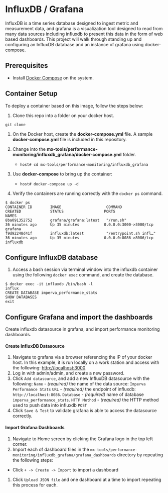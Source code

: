 # InfluxDB / Grafana

InfluxDB is a time series database designed to ingest metric and measurement data, and grafana is a visualization tool designed to read from many data sources including influxdb to present this data in the form of web based dashboards.  This project will walk through standing up and configuring an InfluxDB database and an instance of grafana using docker-compose.

## Prerequisites

- Install [Docker Compose](https://github.com/docker/compose) on the system.

## Container Setup

To deploy a container based on this image, follow the steps below:

1. Clone this repo into a folder on your docker host. 
```
git clone 
``` 
1. On the Docker host, create the **docker-compose.yml** file. A sample **docker-compose.yml** file is included in this repository.
1. Change into the **mx-tools/performance-monitoring/influxdb_grafana/docker-compose.yml** folder.
   - `host# cd mx-tools/performance-monitoring/influxdb_grafana`
1. Use **docker-compose** to bring up the container:
   - `host# docker-compose up -d`

1. Verify the containers are running correctly with the `docker ps` command.
```
$ docker ps
CONTAINER ID        IMAGE                    COMMAND                  CREATED             STATUS                  PORTS                    NAMES
8ba091352752        grafana/grafana:latest   "/run.sh"                36 minutes ago      Up 35 minutes           0.0.0.0:3000->3000/tcp   grafana
f9d92248d41f        influxdb:latest          "/entrypoint.sh infl…"   36 minutes ago      Up 35 minutes           0.0.0.0:8086->8086/tcp   influxdb
```

## Configure InfluxDB database
1. Access a bash session via terminal window into the influxdb container using the following `docker exec` command, and create the database.
```
$ docker exec -it influxdb /bin/bash -l
influx
CREATE DATABASE imperva_performance_stats
SHOW DATABASES
exit
```

## Configure Grafana and import the dashboards
Create influxdb datasource in grafana, and import performance monitoring dashboards.

#### Create InfluxDB Datasource ####
1. Navigate to grafana via a browser referencing the IP of your docker host.  In this example, it is run locally on a work station and access with the following: [http://localhost:3000](http://localhost:3000)
1. Log in with admin/admin, and create a new password.
1. Click `Add datasource`, and add a new InfluxDB datasource with the following:
`Name` - _(required)_ the name of the data source: `Imperva Performance Stats`
`URL` - _(required)_ the endpoint of influxdb: `http://localhost:8086`.
`Database` - _(required)_ name of database `imperva_performance_stats`.
`HTTP Method` - _(required)_ the HTTP method used to push data into influxdb `POST`
1. Click `Save & Test` to validate grafana is able to access the datasource correctly.

#### Import Grafana Dashboards ####
1. Navigate to Home screen by clicking the Grafana logo in the top left corner.
1. Import each of dashboard files in the `mx-tools/performance-monitoring/influxdb_grafana/grafana_dashboards` directory by repeating the following steps:
  -  Click `+ -> Create -> Import` to import a dashboard
1. Click `Upload JSON file` and one dashboard at a time to import repeating this process for each.



